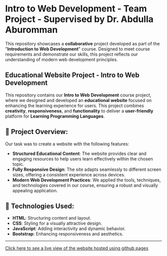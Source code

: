 # Intro to Web Development - Team Project - Supervised by Dr. Abdulla Aburomman
This repository showcases a **collaborative** project developed as part of the "**Introduction to Web Development**" course. Designed to meet course requirements and demonstrate our skills, this project reflects our understanding of modern web development principles.

## Educational Website Project - Intro to Web Development
This repository contains our **Intro to Web Development** course project, where we designed and developed an **educational website** focused on enhancing the learning experience for users. This project combines **creativity**, **responsiveness**, and **functionality** to deliver a **user-friendly** platform for **Learning Programming Languages**.

## 🌟 Project Overview:
Our task was to create a website with the following features:
- **Structured Educational Content**: The website provides clear and engaging resources to help users learn effectively within the chosen topic.
- **Fully Responsive Design**: The site adapts seamlessly to different screen sizes, offering a consistent experience across devices.
- **Modern Web Development Practices**: We applied the tools, techniques, and technologies covered in our course, ensuring a robust and visually appealing application.

## 🚀 Technologies Used:
- **HTML**: Structuring content and layout.
- **CSS**: Styling for a visually attractive design.
- **JavaScript**: Adding interactivity and dynamic behavior.
- **Bootstrap**: Enhancing responsiveness and aesthetics.

---
[Click here to see a live view of the website hosted using github pages](https://yousefkurchaloy.github.io/Intro-to-Web-Development-Project/src/home.html)
